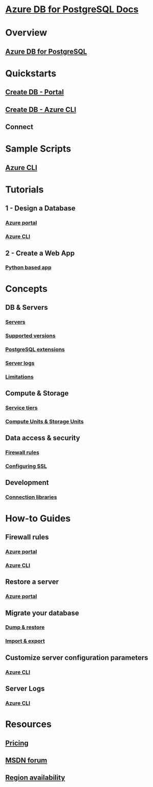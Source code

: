 # [Azure DB for PostgreSQL Docs](index.md)

# Overview
## [Azure DB for PostgreSQL](overview.md)

# Quickstarts
## [Create DB - Portal](quickstart-create-server-database-portal.md)
## [Create DB - Azure CLI](quickstart-create-server-database-azure-cli.md)
## Connect

# Sample Scripts
## [Azure CLI](sample-scripts-azure-cli.md)

# Tutorials
## 1 - Design a Database
### [Azure portal](tutorial-design-database-using-azure-portal.md)
### [Azure CLI](tutorial-design-database-using-azure-cli.md)
## 2 - Create a Web App
### [Python based app](../app-service-web/?toc=%2fazure%2fpostgresql%2ftoc.json)

# Concepts
## DB & Servers
### [Servers](concepts-servers.md)
### [Supported versions](concepts-supported-versions.md)
### [PostgreSQL extensions](concepts-extensions.md)
### [Server logs](concepts-server-logs.md)
### [Limitations](concepts-limits.md)
## Compute & Storage
### [Service tiers](concepts-service-tiers.md)
### [Compute Units & Storage Units](concepts-compute-unit-and-storage.md)
## Data access & security 
### [Firewall rules](concepts-firewall-rules.md)
### [Configuring SSL](concepts-ssl-connection-security.md)
## Development
### [Connection libraries](concepts-connection-libraries.md)

# How-to Guides
## Firewall rules
### [Azure portal](howto-manage-firewall-using-portal.md)
### [Azure CLI](howto-manage-firewall-using-cli.md)
## Restore a server
### [Azure portal](howto-restore-server-portal.md)
## Migrate your database
### [Dump & restore](howto-migrate-using-dump-and-restore.md)
### [Import & export](howto-migrate-using-export-and-import.md)
## Customize server configuration parameters
### [Azure CLI](howto-configure-server-parameters-using-cli.md)
## Server Logs
### [Azure CLI](howto-configure-server-logs-using-cli.md)

# Resources
## [Pricing](https://azure.microsoft.com/pricing/details/postgresql/)
## [MSDN forum](https://social.msdn.microsoft.com/Forums/home?forum=AzureDatabaseforPostgreSQL)
## [Region availability](https://azure.microsoft.com/regions/services/)